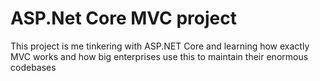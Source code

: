# ASP.Net Core MVC project
This project is me tinkering with ASP.NET Core and learning how exactly MVC works and how big enterprises use this to maintain their enormous codebases
